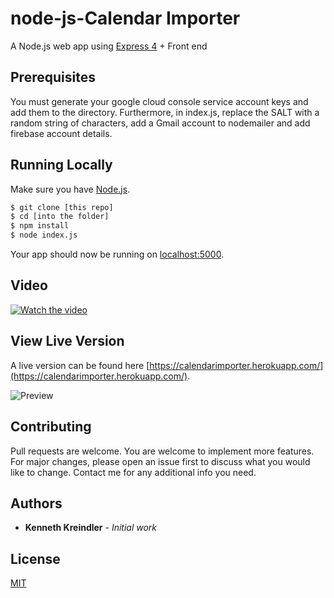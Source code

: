 # node-js-Calendar Importer

A Node.js web app using [Express 4](http://expressjs.com/) + Front end

## Prerequisites

You must generate your google cloud console service account keys and add them to the directory. Furthermore, in index.js, replace the SALT with a random string of characters, add a Gmail account to nodemailer and add firebase account details.

## Running Locally

Make sure you have [Node.js](http://nodejs.org/).

```sh
$ git clone [this repo]
$ cd [into the folder]
$ npm install
$ node index.js
```

Your app should now be running on [localhost:5000](http://localhost:5000/).

## Video
[![Watch the video](https://img.youtube.com/vi/U-Mo8zp8Q10/maxresdefault.jpg)](https://youtu.be/U-Mo8zp8Q10)

## View Live Version

A live version can be found here [https://calendarimporter.herokuapp.com/](https://calendarimporter.herokuapp.com/).

![Preview](https://i.ibb.co/GkGKgtj/Screenshot-2019-10-26-at-12-11-58.png)

## Contributing
Pull requests are welcome. You are welcome to implement more features. For major changes, please open an issue first to discuss what you would like to change. Contact me for any additional info you need.

## Authors

* **Kenneth Kreindler** - *Initial work*

## License

[MIT](https://choosealicense.com/licenses/mit/)

